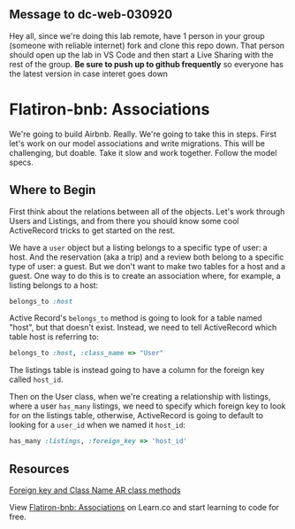 ## Message to dc-web-030920

Hey all, since we're doing this lab remote, have 1 person in your group (someone with reliable internet) fork and clone this repo down. That person should open up the lab in VS Code and then start a Live Sharing with the rest of the group. **Be sure to push up to github frequently** so everyone has the latest version in case interet goes down

# Flatiron-bnb: Associations

We're going to build Airbnb. Really. We're going to take this in steps. First
let's work on our model associations and write migrations. This will be
challenging, but doable. Take it slow and work together. Follow the model specs.


## Where to Begin

First think about the relations between all of the objects. Let's work through
Users and Listings, and from there you should know some cool ActiveRecord tricks
to get started on the rest.

We have a `user` object but a listing belongs to a specific type of user: a
host. And the reservation (aka a trip) and a review both belong to a specific
type of user: a guest. But we don't want to make two tables for a host and a
guest. One way to do this is to create an association where, for example, a
listing belongs to a host:

```ruby
belongs_to :host
```

Active Record's `belongs_to` method is going to look for a table named "host",
but that doesn't exist. Instead, we need to tell ActiveRecord which table host
is referring to:

```ruby
belongs_to :host, :class_name => "User"
```

The listings table is instead going to have a column for the foreign key called
`host_id`.

Then on the User class, when we're creating a relationship with listings, where
a user `has_many` listings, we need to specify which foreign key to look for on
the listings table, otherwise, ActiveRecord is going to default to looking for a
`user_id` when we named it `host_id`:

```ruby
has_many :listings, :foreign_key => 'host_id'
```

## Resources

[Foreign key and Class Name AR class methods](http://api.rubyonrails.org/classes/ActiveRecord/Associations/ClassMethods.html)

<p data-visibility='hidden'>View <a href='https://learn.co/lessons/flatiron-bnb-associations' title='Flatiron-bnb: Associations'>Flatiron-bnb: Associations</a> on Learn.co and start learning to code for free.</p>
